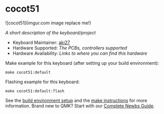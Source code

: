 # cocot51

![cocot51](imgur.com image replace me!)

*A short description of the keyboard/project*

* Keyboard Maintainer: [aki27](https://github.com/aki27kbd)
* Hardware Supported: *The PCBs, controllers supported*
* Hardware Availability: *Links to where you can find this hardware*

Make example for this keyboard (after setting up your build environment):

    make cocot51:default

Flashing example for this keyboard:

    make cocot51:default:flash

See the [build environment setup](https://docs.qmk.fm/#/getting_started_build_tools) and the [make instructions](https://docs.qmk.fm/#/getting_started_make_guide) for more information. Brand new to QMK? Start with our [Complete Newbs Guide](https://docs.qmk.fm/#/newbs).
